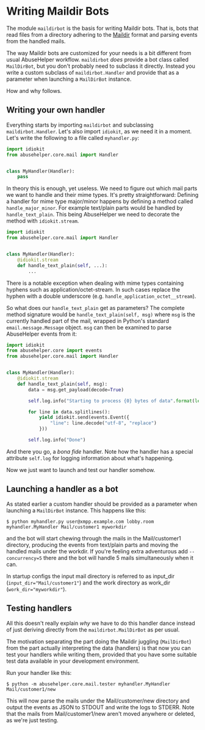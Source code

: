# Writing Maildir Bots

The module ```maildirbot``` is the basis for writing Maildir bots. That is, bots that read files from a directory adhering to the [Maildir](https://en.wikipedia.org/wiki/Maildir) format and parsing events from the handled mails.

The way Maildir bots are customized for your needs is a bit different from usual AbuseHelper workflow. ```maildirbot``` *does* provide a bot class called ```MailDirBot```, but you don't probably need to subclass it directly. Instead you write a custom subclass of ```maildirbot.Handler``` and provide that as a parameter when launching a ```MailDirBot``` instance.

How and why follows.


## Writing your own handler

Everything starts by importing ```maildirbot``` and subclassing ```maildirbot.Handler```. Let's also import ```idiokit```, as we need it in a moment. Let's write the following to a file called ```myhandler.py```:

```python
import idiokit
from abusehelper.core.mail import Handler


class MyHandler(Handler):
    pass
```

In theory this is enough, yet useless. We need to figure out which mail parts we want to handle and their mime types. It's pretty straightforward: Defining a handler for mime type major/minor happens by defining a method called ```handle_major_minor```. For example text/plain parts would be handled by ```handle_text_plain```. This being AbuseHelper we need to decorate the method with ```idiokit.stream```.

```python
import idiokit
from abusehelper.core.mail import Handler


class MyHandler(Handler):
    @idiokit.stream
    def handle_text_plain(self, ...):
        ...
```

There is a notable exception when dealing with mime types containing hyphens such as application/octet-stream. In such cases replace the hyphen with a double underscore (e.g. ```handle_application_octet__stream```).

So what does our ```handle_text_plain``` get as parameters? The complete method signature would be ```handle_text_plain(self, msg)``` where ```msg``` is the currently handled part of the mail, wrapped in Python's standard ```email.message.Message``` object. ```msg``` can then be examined to parse AbuseHelper events from it:

```python
import idiokit
from abusehelper.core import events
from abusehelper.core.mail import Handler


class MyHandler(Handler):
    @idiokit.stream
    def handle_text_plain(self, msg):
        data = msg.get_payload(decode=True)

        self.log.info("Starting to process {0} bytes of data".format(len(data)))

        for line in data.splitlines():
            yield idiokit.send(events.Event({
                "line": line.decode("utf-8", "replace")
            }))

        self.log.info("Done")
```

And there you go, a *bona fide* handler. Note how the handler has a special attribute ```self.log``` for logging information about what's happening.

Now we just want to launch and test our handler somehow.


## Launching a handler as a bot

As stated earlier a custom handler should be provided as a parameter when launching a ```MailDirBot``` instance. This happens like this:

```
$ python myhandler.py user@xmpp.example.com lobby.room myhandler.MyHandler Mail/customer1 myworkdir
```

and the bot will start chewing through the mails in the Mail/customer1 directory, producing the events from text/plain parts and moving the handled mails under the workdir. If you're feeling extra adventurous add ```--concurrency=5``` there and the bot will handle 5 mails simultaneously when it can.

In startup configs the input mail directory is referred to as input_dir (```input_dir="Mail/customer1"```) and the work directory as work_dir (```work_dir="myworkdir"```).


## Testing handlers

All this doesn't really explain *why* we have to do this handler dance instead of just deriving directly from the ```maildirbot.MailDirBot``` as per usual.

The motivation separating the part doing the Maildir juggling (```MailDirBot```) from the part actually interpreting the data (handlers) is that now you can test your handlers while writing them, provided that you have some suitable test data available in your development environment.

Run your handler like this:

```
$ python -m abusehelper.core.mail.tester myhandler.MyHandler Mail/customer1/new
```

This will now parse the mails under the Mail/customer/new directory and output the events as JSON to STDOUT and write the logs to STDERR.
Note that the mails from Mail/customer1/new aren't moved anywhere or deleted, as we're just testing.
